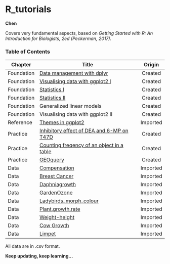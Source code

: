 # R_tutorials
**Chen**

Covers very fundamental aspects, based on *Getting Started with R: An Introduction for Biologists, 2ed (Peckerman, 2017).* 

### Table of Contents
| Chapter    | Title                                     | Origin   |
| ---------- | ----------------------------------------- |:--------:| 
| Foundation | [Data management with dplyr](https://github.com/liuchen37/R_tutorials/blob/main/Foundation:%20Data%20management%20with%20dplyr.r)     | Created  |
| Foundation | [Visualising data with ggplot2 I](https://github.com/liuchen37/R_tutorials/blob/main/Foundation:%20Visualising%20data%20with%20ggplot2%20I.r) | Created  |
| Foundation | [Statistics I](https://github.com/liuchen37/R_tutorials/blob/main/Foundation:%20Statistics%20I.r)      | Created  |
| Foundation | [Statistics II](https://github.com/liuchen37/R_tutorials/blob/main/Foundation:%20Statistics%20II.r)    | Created  |
| Foundation | Generalized linear models                 | Created  |
| Foundation | Visualising data with ggplot2 II          | Created  |
| Reference  | [Themes in ggplot2](https://github.com/liuchen37/R_tutorials/blob/main/Reference:%20Themes%20in%20ggplot2.r)        | Imported |
| Practice   | [Inhibitory effect of DEA and 6-MP on T47D](https://github.com/liuchen37/R_tutorials/blob/main/Practice:%20Inhibitory%20effect%20of%20DEA%20and%206-MP%20on%20T47D.r) | Created  |
| Practice   | [Counting freqency of an object in a table](https://github.com/liuchen37/R_tutorials/blob/main/Practice:%20Counting%20freqency%20of%20an%20object%20in%20a%20table.r) | Created  |
| Practice   | [GEOquery](https://github.com/liuchen37/R_tutorials/blob/main/Practice:%20GEOquery.r)                                  | Created  |
| Data       | [Compensation](https://github.com/liuchen37/R_tutorials/blob/main/compensation.csv)                              | Imported |
| Data       | [Breast Cancer](https://github.com/liuchen37/R_tutorials/blob/main/BC.csv)      | Imported |
| Data       | [Daphniagrowth](https://github.com/liuchen37/R_tutorials/blob/main/Daphniagrowth.csv)            | Imported |
| Data       | [GardenOzone](https://github.com/liuchen37/R_tutorials/blob/main/GardenOzone.csv)                               | Imported |
| Data       | [Ladybirds_morph_colour](https://github.com/liuchen37/R_tutorials/blob/main/ladybirds_morph_colour.csv)           | Imported |
| Data       | [Plant.growth.rate](https://github.com/liuchen37/R_tutorials/blob/main/plant.growth.rate.csv)                  | Imported |
| Data       | [Weight-height](https://github.com/liuchen37/R_tutorials/blob/main/weight-height.csv)                             | Imported |
| Data       | [Cow Growth](https://github.com/liuchen37/R_tutorials/blob/main/growth.csv)               | Imported |
| Data       | [Limpet](https://github.com/liuchen37/R_tutorials/blob/main/limpet.csv)    | Imported |

All data are in .csv format.

**Keep updating, keep learning...**
